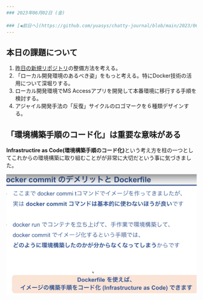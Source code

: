 ```yaml
---
### 2023年06月02日 (金)

### [◀️前日へ](https://github.com/yuasys/chatty-journal/blob/main/2023/06/2023-06-01.md)&emsp;&emsp;&emsp;&emsp;[翌日へ▶️](https://github.com/yuasys/chatty-journal/blob/main/2023/06/2023-06-03.md)
---
```


## 本日の課題について

1. [昨日の新規リポジトリ](https://github.com/yuasys/scratch001)の整備方法を考える。
2. 「ローカル開発環境のあるべき姿」をもっと考える。特にDocker技術の活用について深堀りする。
3. ローカル開発環境でMS Accessアプリを開発して本番環境に移行する手順を検討する。
4. アジャイル開発手法の「反復」サイクルのロゴマークを６種類デザインする。

## 「環境構築手順のコード化」は重要な意味がある

<b>Infrastructire as Code(環境構築手順のコード化)</b>という考え方を柱の一つとしてこれからの環境構築に取り組むことがが非常に大切だという事に気づきました。

[![Infrastructure as Code](https://github.com/yuasys/chatty-journal/blob/main/images/fig2023-06-02-1.png?raw=true)]()
